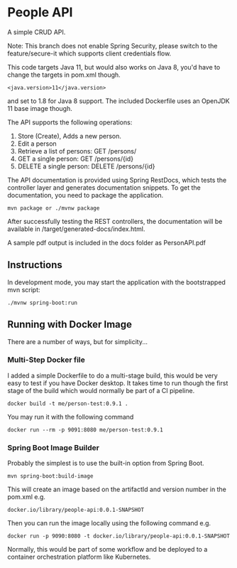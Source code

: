 # People API
A simple CRUD API.

Note: This branch does not enable Spring Security, please switch to the feature/secure-it which supports client credentials flow.

This code targets Java 11, but would also works on Java 8, you'd have to change the targets in pom.xml though. 
```
<java.version>11</java.version>
```
and set to 1.8 for Java 8 support. The included Dockerfile uses an OpenJDK 11 base image though.

The API supports the following operations:

1. Store (Create), Adds a new person.
1. Edit a person
1. Retrieve a list of persons: GET /persons/
1. GET a single person: GET /persons/{id}
1. DELETE a single person: DELETE /persons/{id}

The API documentation is provided using Spring RestDocs, which tests the controller layer and generates documentation snippets. 
To get the documentation, you need to package the application. 

```
mvn package or ./mvnw package
```

After successfully testing the REST controllers, the documentation will be available in /target/generated-docs/index.html. 

A sample pdf output is included in the docs folder as PersonAPI.pdf

## Instructions

In development mode, you may start the application with the bootstrapped mvn script:
```
./mvnw spring-boot:run
```

## Running with Docker Image
There are a number of ways, but for simplicity...

### Multi-Step Docker file
I added a simple Dockerfile to do a multi-stage build, this would be very easy to test if you have Docker desktop. It takes time to run though the first stage of the build which would normally be part of a CI pipeline.

```
docker build -t me/person-test:0.9.1 .
```
You may run it with the following command
```
docker run --rm -p 9091:8080 me/person-test:0.9.1
```

### Spring Boot Image Builder
Probably the simplest is to use the built-in option from Spring Boot.
```
mvn spring-boot:build-image
```
This will create an image based on the artifactId and version number in the pom.xml e.g. 
```
docker.io/library/people-api:0.0.1-SNAPSHOT
```
Then you can run the image locally using the following command e.g. 

```
docker run -p 9090:8080 -t docker.io/library/people-api:0.0.1-SNAPSHOT
```
Normally, this would be part of some workflow and be deployed to a container orchestration platform like Kubernetes.
